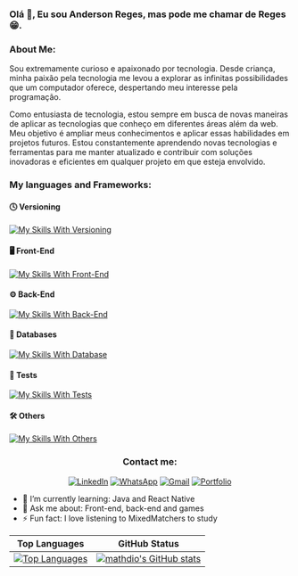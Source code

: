 ### Olá 👋, Eu sou Anderson Reges, mas pode me chamar de Reges 😁.

### About Me:

Sou extremamente curioso e apaixonado por tecnologia. Desde criança, minha paixão pela tecnologia me levou a explorar as infinitas possibilidades que um computador oferece, despertando meu interesse pela programação.

Como entusiasta de tecnologia, estou sempre em busca de novas maneiras de aplicar as tecnologias que conheço em diferentes áreas além da web. Meu objetivo é ampliar meus conhecimentos e aplicar essas habilidades em projetos futuros. Estou constantemente aprendendo novas tecnologias e ferramentas para me manter atualizado e contribuir com soluções inovadoras e eficientes em qualquer projeto em que esteja envolvido.

### My languages and Frameworks:

#### 🕓 Versioning

[![My Skills With Versioning](https://skillicons.dev/icons?i=git,github)](https://skillicons.dev)
  
#### 🖥️ Front-End

[![My Skills With Front-End](https://skillicons.dev/icons?i=js,ts,html,css,sass,tailwind,styledcomponents,react,next,redux)](https://skillicons.dev)
  
#### ⚙️ Back-End

[![My Skills With Back-End](https://skillicons.dev/icons?i=nodejs,ts,py,java,spring,express,sequelize,prisma)](https://skillicons.dev)
  
  
#### 💾 Databases

[![My Skills With Database](https://skillicons.dev/icons?i=mysql,postgres,mongo,supabase)](https://skillicons.dev)

#### 🧪 Tests

[![My Skills With Tests](https://skillicons.dev/icons?i=jest)](https://skillicons.dev)

#### 🛠️ Others

[![My Skills With Others](https://skillicons.dev/icons?i=docker,figma,vscode,idea,eclipse)](https://skillicons.dev)
  
  
### <div align="center">Contact me:</div>

<div align="center">
  
<a href="https://www.linkedin.com/in/anderson-reges/">![LinkedIn](https://img.shields.io/badge/linkedin-%230077B5.svg?style=for-the-badge&logo=linkedin&logoColor=white)</a>
<a href="https://wa.me/5588993408548">![WhatsApp](https://img.shields.io/badge/WhatsApp-25D366?style=for-the-badge&logo=whatsapp&logoColor=white)</a>
<a href="mailto:andersonreges76@gmail.com">![Gmail](https://img.shields.io/badge/Gmail-D14836?style=for-the-badge&logo=gmail&logoColor=white)</a>
<a href="https://anderson-reges.vercel.app/">![Portfolio](https://img.shields.io/badge/Portfolio-%23000000.svg?style=for-the-badge&logo=firefox&logoColor=#FF7139)</a>
 
</div>

<!--START_SECTION:waka--><!--END_SECTION:waka-->

- 🌱 I’m currently learning: Java and React Native
- 💬 Ask me about: Front-end, back-end and games
- ⚡ Fun fact: I love listening to MixedMatchers to study


| Top Languages | GitHub Status |
| ------------- | ------------- |
|<a href="https://github.com/Anderson-Reges" align="left"><img src="https://github-readme-stats.vercel.app/api/top-langs/?username=Anderson-Reges&langs_count=10&title_color=ec4899&text_color=ffffff&icon_color=ec4899&bg_color=1c1917&hide_border=true&locale=en&custom_title=Top%20%Languages" alt="Top Languages" /></a>  | <a href="https://github.com/Anderson-Reges"><img src="https://github-readme-stats.vercel.app/api?username=Anderson-Reges&show_icons=true&hide=&count_private=true&title_color=ec4899&text_color=ffffff&icon_color=ec4899&bg_color=1c1917&hide_border=true&show_icons=true" alt="mathdio's GitHub stats" /></a>  |
